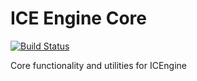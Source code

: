 # ICE Engine Core

[![Build Status](https://travis-ci.com/johnpatek/ice-engine-core.svg?branch=master)](https://travis-ci.com/johnpatek/ice-engine-core)

Core functionality and utilities for ICEngine